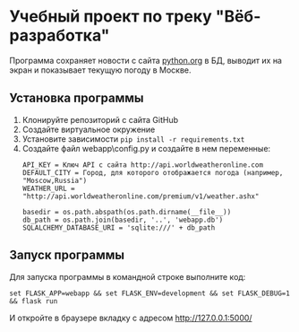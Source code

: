 # Учебный проект по треку "Вёб-разработка"

Программа сохраняет новости с сайта [python.org](https://www.python.org/blogs/) в БД, выводит их на экран и показывает текущую погоду в Москве.

## Установка программы

1. Клонируйте репозиторий с сайта GitHub
2. Создайте виртуальное окружение
3. Установите зависимости `pip install -r requirements.txt`
4. Создайте файл webapp\config.py и создайте в нем переменные:
    ```
    API_KEY = Ключ API с сайта http://api.worldweatheronline.com
    DEFAULT_CITY = Город, для которого отображается погода (например, "Moscow,Russia")
    WEATHER_URL = "http://api.worldweatheronline.com/premium/v1/weather.ashx"

    basedir = os.path.abspath(os.path.dirname(__file__))
    db_path = os.path.join(basedir, '..', 'webapp.db')
    SQLALCHEMY_DATABASE_URI = 'sqlite:///' + db_path
    ```

## Запуск программы

Для запуска программы в командной строке выполните код:
```
set FLASK_APP=webapp && set FLASK_ENV=development && set FLASK_DEBUG=1 && flask run
```

И откройте в браузере вкладку с адресом http://127.0.0.1:5000/